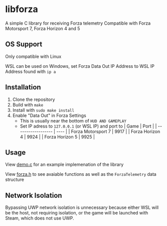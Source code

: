 # libforza

A simple C library for receiving Forza telemetry
Compatible with Forza Motorsport 7, Forza Horizon 4 and 5

## OS Support

Only compatible with Linux

WSL can be used on Windows, set Forza Data Out IP Address to WSL IP Address found with `ip a`

## Installation

1. Clone the repository
2. Build with `make`
2. Install with `sudo make install`
3. Enable "Data Out" in Forza Settings
    - This is usually near the bottom of `HUD AND GAMEPLAY`
    - Set IP adress to `127.0.0.1` (or WSL IP) and port to
        | Game               | Port |
        | ------------------ | ---- |
        | Forza Motorsport 7 | 9917 |
        | Forza Horizon 4    | 9924 |
        | Forza Horizon 5    | 9925 |

## Usage

View [demo.c](examples/demo.c) for an example implemenation of the library

View [forza.h](include/forza.h) to see avaiable functions as well as the `ForzaTelemetry` data structure


## Network Isolation

Bypassing UWP network isolation is unnecessary because either WSL will be the host, not requiring isolation, or the game will be launched with Steam, which does not use UWP.
